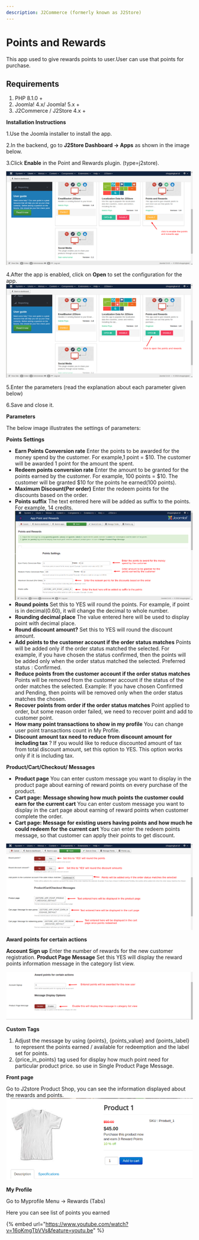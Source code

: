 ```yaml
---
description: J2Commerce (formerly known as J2Store)
---
```


# Points and Rewards

This app used to give rewards points to user.User can use that points for purchase.

## Requirements <a href="#requirements" id="requirements"></a>

1. PHP 8.1.0 +
2. Joomla! 4.x/ Joomla! 5.x +
3. J2Commerce / J2Store 4.x +

**Installation Instructions**

1.Use the Joomla installer to install the app.

2.In the backend, go to **J2Store Dashboard -> Apps** as shown in the image below.

3.Click **Enable** in the Point and Rewards plugin. (type=j2store).

![pr\_01](https://raw.githubusercontent.com/j2store/doc-images/master/apps/Points%20and%20rewards/pointsandrewards_01.png)

4.After the app is enabled, click on **Open** to set the configuration for the app. ![pr\_02](https://raw.githubusercontent.com/j2store/doc-images/master/apps/Points%20and%20rewards/pointsandrewards_02.png)

5.Enter the parameters (read the explanation about each parameter given below)

6.Save and close it.

**Parameters**

The below image illustrates the settings of parameters:

**Points Settings**

* **Earn Points Conversion rate** Enter the points to be awarded for the money spend by the customer. For example,1 point = $10. The customer will be awarded 1 point for the amount the spent.
* **Redeem points conversion rate** Enter the amount to be granted for the points earned by the customer. For example, 100 points = $10. The customer will be granted $10 for the points he earned(100 points).
* **Maximum Discount(Per order)** Enter the redeem points for the discounts based on the order.
* **Points suffix** The text entered here will be added as suffix to the points. For example, 14 credits. ![pr\_03](https://raw.githubusercontent.com/j2store/doc-images/master/apps/Points%20and%20rewards/pointsandrewards_03.png)
* **Round points** Set this to YES will round the points. For example, if point is in decimal(0.60), it will change the decimal to whole number.
* **Rounding decimal place** The value entered here will be used to display point with decimal place.
* **Round discount amount?** Set this to YES will round the discount amount.
* **Add points to the customer account if the order status matches** Points will be added only if the order status matched the selected. For example, if you have chosen the status confirmed, then the points will be added only when the order status matched the selected. Preferred status : Confirmed.
* **Reduce points from the customer account if the order status matches** Points will be removed from the customer account if the status of the order matches the selected. Example: If you have chosen Confirmed and Pending, then points will be removed only when the order status matches the chosen.
* **Recover points from order if the order status matches** Point applied to order, but some reason order failed, we need to recover point and add to customer point.
* **How many point transactions to show in my profile** You can change user point transactions count in My Profile.
* **Discount amount tax need to reduce from discount amount for including tax** ? If you would like to reduce discounted amount of tax from total discount amount, set this option to YES. This option works only if it is including tax.

**Product/Cart/Checkout/ Messages**

* **Product page** You can enter custom message you want to display in the product page about earning of reward points on every purchase of the product.
* **Cart page:** **Message showing how much points the customer could earn for the current cart** You can enter custom message you want to display in the cart page about earning of reward points when customer complete the order.
* **Cart page: Message for existing users having points and how much he could redeem for the current cart** You can enter the redeem points message, so that customer can apply their points to get discount.

![pr\_04](https://raw.githubusercontent.com/j2store/doc-images/master/apps/Points%20and%20rewards/pointsandrewards_04.png)

**Award points for certain actions**

**Account Sign up** Enter the number of rewards for the new customer registration. **Product Page Message** Set this YES will display the reward points information message in the category list view.

![pr\_05](https://raw.githubusercontent.com/j2store/doc-images/master/apps/Points%20and%20rewards/pointsandrewards_05.png)

**Custom Tags**

1. Adjust the message by using {points}, {points\_value} and {points\_label} to represent the points earned / available for redeemption and the label set for points.
2. {price\_in\_points} tag used for display how much point need for particular product price. so use in Single Product Page Message.

**Front page**

Go to J2store Product Shop, you can see the information displayed about the rewards and points. ![pr\_06](https://raw.githubusercontent.com/j2store/doc-images/master/apps/Points%20and%20rewards/pointsandrewards_06.png)

**My Profile**

Go to Myprofile Menu -> Rewards (Tabs)

Here you can see list of points you earned

{% embed url="https://www.youtube.com/watch?v=16oKmgTbVVs&feature=youtu.be" %}
